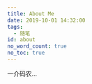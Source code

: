 ```yaml
---
title: About Me
date: 2019-10-01 14:32:00
tags:
  - 随笔
id: about
no_word_count: true
no_toc: true
---
```


一介码农...
